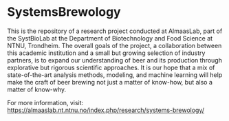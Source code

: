 # SystemsBrewology

This is the repository of a research project conducted at AlmaasLab, part of the SystBioLab at the Department of Biotechnology and Food Science at NTNU, Trondheim. The overall goals of the project, a collaboration between this academic institution and a small but growing selection of industry partners, is to expand our understanding of beer and its production through explorative but rigorous scientific approaches. It is our hope that a mix of state-of-the-art analysis methods, modeling, and machine learning will help make the craft of beer brewing not just a matter of know-how, but also a matter of know-why.

For more information, visit: https://almaaslab.nt.ntnu.no/index.php/research/systems-brewology/
